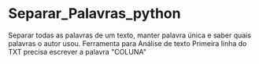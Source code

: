 # Separar_Palavras_python
Separar todas as palavras de um texto, manter palavra única e saber quais palavras o autor usou. Ferramenta para Análise de texto
Primeira linha do TXT precisa escrever a palavra "COLUNA"
